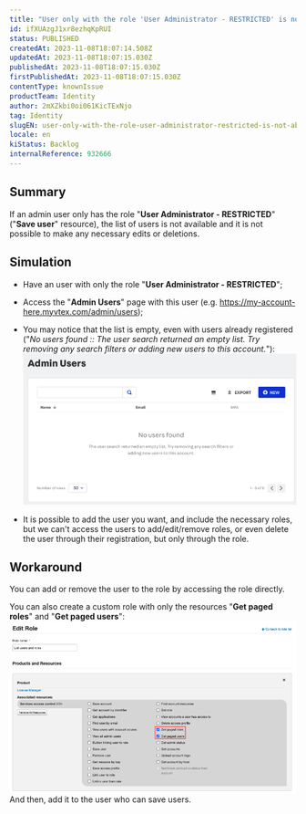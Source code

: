 ```yaml
---
title: "User only with the role 'User Administrator - RESTRICTED' is not able to list the users"
id: ifXUAzgJ1xr8ezhqKpRUI
status: PUBLISHED
createdAt: 2023-11-08T18:07:14.508Z
updatedAt: 2023-11-08T18:07:15.030Z
publishedAt: 2023-11-08T18:07:15.030Z
firstPublishedAt: 2023-11-08T18:07:15.030Z
contentType: knownIssue
productTeam: Identity
author: 2mXZkbi0oi061KicTExNjo
tag: Identity
slugEN: user-only-with-the-role-user-administrator-restricted-is-not-able-to-list-the-users
locale: en
kiStatus: Backlog
internalReference: 932666
---
```


## Summary


If an admin user only has the role "**User Administrator - RESTRICTED**" ("**Save user**" resource), the list of users is not available and it is not possible to make any necessary edits or deletions.


##

## Simulation



- Have an user with only the role "**User Administrator - RESTRICTED**";
- Access the "**Admin Users**" page with this user (e.g. https://my-account-here.myvtex.com/admin/users);
- You may notice that the list is empty, even with users already registered ("_No users found :: The user search returned an empty list. Try removing any search filters or adding new users to this account._"):
 ![](https://raw.githubusercontent.com/vtexdocs/help-center-content/refs/heads/main/docs/en/known-issues/Identity/user-only-with-the-role-user-administrator-restricted-is-not-able-to-list-the-users_1.png)

- It is possible to add the user you want, and include the necessary roles, but we can't access the users to add/edit/remove roles, or even delete the user through their registration, but only through the role.


##

## Workaround


You can add or remove the user to the role by accessing the role directly.

You can also create a custom role with only the resources "**Get paged roles**" and "**Get paged users**":
 ![](https://raw.githubusercontent.com/vtexdocs/help-center-content/refs/heads/main/docs/en/known-issues/Identity/user-only-with-the-role-user-administrator-restricted-is-not-able-to-list-the-users_2.png)
And then, add it to the user who can save users.





